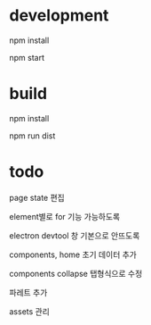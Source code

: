 # development

npm install

npm start

# build

npm install

npm run dist

# todo

page state 편집

element별로 for 기능 가능하도록

electron devtool 창 기본으로 안뜨도록

components, home 초기 데이터 추가

components collapse 탭형식으로 수정

파레트 추가

assets 관리